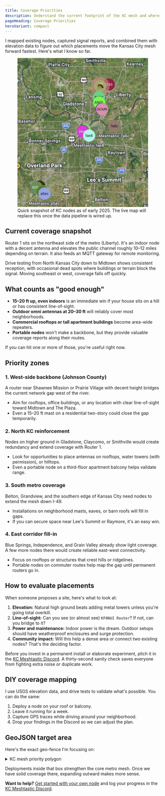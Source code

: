 ```yaml
---
title: Coverage Priorities
description: Understand the current footprint of the KC mesh and where additional routers will make the biggest impact.
pageHeading: Coverage Priorities
heroVariant: compact
---
```


I mapped existing nodes, captured signal reports, and combined them with elevation data to figure out which placements move the Kansas City mesh forward fastest. Here's what I know so far.

<figure class="mb-4">
  <img
    src="/src/assets/latest-node-map.jpeg"
    alt="Current Kansas City mesh coverage map"
    class="img-fluid rounded shadow-sm"
    loading="lazy"
    decoding="async"
  />
  <figcaption class="small text-muted mt-2">
    Quick snapshot of KC nodes as of early 2025. The live map will replace this once the data pipeline is wired up.
  </figcaption>
</figure>

## Current coverage snapshot

Router 1 sits on the northeast side of the metro (Liberty). It's an indoor node with a decent antenna and elevates the public channel roughly 10–12 miles depending on terrain. It also feeds an MQTT gateway for remote monitoring.

Drive testing from North Kansas City down to Midtown shows consistent reception, with occasional dead spots where buildings or terrain block the signal. Moving southeast or west, coverage falls off quickly.

## What counts as "good enough"

- **15–20 ft up, even indoors** is an immediate win if your house sits on a hill or has consistent line-of-sight.
- **Outdoor omni antennas at 20–30 ft** will reliably cover most neighborhoods.
- **Commercial rooftops or tall apartment buildings** become area-wide repeaters.
- **Portable nodes** won't make a backbone, but they provide valuable coverage reports along their routes.

If you can hit one or more of those, you're useful right now.

## Priority zones

### 1. West-side backbone (Johnson County)

A router near Shawnee Mission or Prairie Village with decent height bridges the current network gap west of the river.

- Aim for rooftops, office buildings, or any location with clear line-of-sight toward Midtown and The Plaza.
- Even a 15–20 ft mast on a residential two-story could close the gap temporarily.

### 2. North KC reinforcement

Nodes on higher ground in Gladstone, Claycomo, or Smithville would create redundancy and extend coverage with Router 1.

- Look for opportunities to place antennas on rooftops, water towers (with permission), or hilltops.
- Even a portable node on a third-floor apartment balcony helps validate range.

### 3. South metro coverage

Belton, Grandview, and the southern edge of Kansas City need nodes to extend the mesh down I-49.

- Installations on neighborhood masts, eaves, or barn roofs will fill in gaps.
- If you can secure space near Lee's Summit or Raymore, it's an easy win.

### 4. East corridor fill-in

Blue Springs, Independence, and Grain Valley already show light coverage. A few more nodes there would create reliable east-west connectivity.

- Focus on rooftops or structures that crest hills or ridgelines.
- Portable nodes on commuter routes help map the gap until permanent routers go in.

## How to evaluate placements

When someone proposes a site, here's what to look at:

1. **Elevation:** Natural high ground beats adding metal towers unless you're going total overkill.
2. **Line-of-sight:** Can you see (or almost see) `KF0NUI Router`? If not, can you bridge to it?
3. **Power and maintenance:** Indoor power is the dream. Outdoor setups should have weatherproof enclosures and surge protection.
4. **Community impact:** Will this help a dense area or connect two existing nodes? That's the deciding factor.

Before you invest in a permanent install or elaborate experiment, pitch it in the
[KC Meshtastic Discord](https://discord.gg/eP5VSPKU). A thirty-second sanity
check saves everyone from fighting extra noise or duplicate work.

## DIY coverage mapping

I use USGS elevation data, and drive tests to validate what's possible. You can do the same:

1. Deploy a node on your roof or balcony.
2. Leave it running for a week.
3. Capture GPS traces while driving around your neighborhood.
4. Drop your findings in the Discord so we can adjust the plan.

## GeoJSON target area

Here's the exact geo-fence I'm focusing on:

<details>
<summary>KC mesh priority polygon</summary>

```json
{
  "type": "FeatureCollection",
  "features": [{
    "type": "Feature",
    "properties": {
      "name": "KC Metro Mesh Target Area",
      "stroke": "#E31837",
      "stroke-width": 3,
      "fill": "#E31837",
      "fill-opacity": 0.2
    },
    "geometry": {
      "type": "Polygon",
      "coordinates": [[
        [-95.148729, 39.561616],
        [-93.948472, 39.561616],
        [-93.948472, 38.649439],
        [-95.148729, 38.649439],
        [-95.148729, 39.561616]
      ]]
    }
  }]
}
```
</details>

Deployments inside that box strengthen the core metro mesh. Once we have solid coverage there, expanding outward makes more sense.

**Want to help?** [Get started with your own node](/get-started/join) and log your progress in the
[KC Meshtastic Discord](https://discord.gg/eP5VSPKU).
